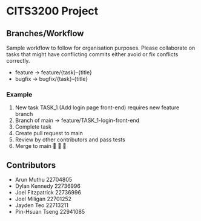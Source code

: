 # CITS3200 Project

## Branches/Workflow
Sample workflow to follow for organisation purposes. Please collaborate on tasks that might have conflicting commits either avoid or fix conflicts correctly.
- feature -> feature/{task}-{title}
- bugfix -> bugfix/{task}-{title}
  
### Example
1. New task TASK_1 (Add login page front-end) requires new feature branch
2. Branch of main -> feature/TASK_1-login-front-end
3. Complete task
4. Create pull request to main
5. Review by other contributors and pass tests
6. Merge to main 🎉 🎉 🎉

## Contributors
- Arun Muthu 22704805
- Dylan Kennedy 22736996
- Joel Fitzpatrick 22736996 
- Joel Miligan 22701252
- Jayden Teo 22713211
- Pin-Hsuan Tseng 22941085
